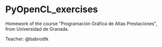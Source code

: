# PyOpenCL_exercises

Homework of the course "Programación Gráfica de Altas Prestaciones", from Universidad de Granada.

Teacher: @babrodtk
